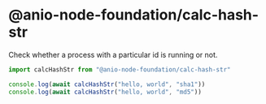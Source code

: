 # @anio-node-foundation/calc-hash-str

Check whether a process with a particular id is running or not.

```js
import calcHashStr from "@anio-node-foundation/calc-hash-str"

console.log(await calcHashStr("hello, world", "sha1"))
console.log(await calcHashStr("hello, world", "md5"))
```
